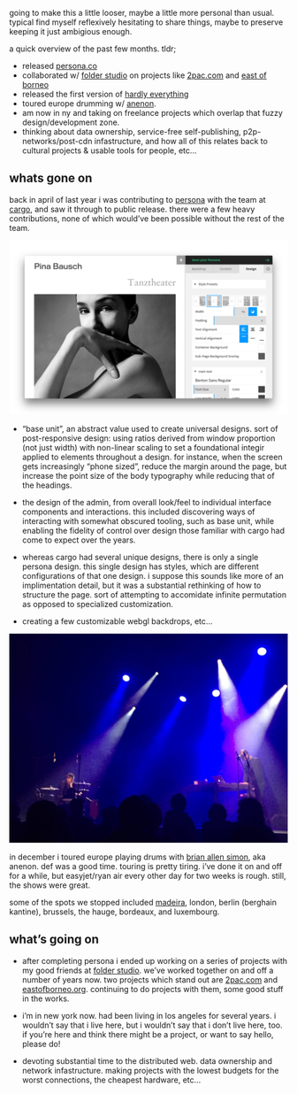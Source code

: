 going to make this a little looser, maybe a little more personal than usual. typical find myself reflexively hesitating to share things, maybe to preserve keeping it just ambigious enough.

a quick overview of the past few months. tldr;

- released [persona.co](http://persona.co)
- collaborated w/ [folder studio](http://folderstudio.com) on projects like [2pac.com](http://2pac.com) and [east of borneo](http://eastofborneo.org)
- released the first version of [hardly everything](http://hardlyeverything.com)
- toured europe drumming w/ [anenon](http://brianallensimon.com).
- am now in ny and taking on freelance projects which overlap that fuzzy design/development zone.
- thinking about data ownership, service-free self-publishing, p2p-networks/post-cdn infastructure, and how all of this relates back to cultural projects & usable tools for people, etc…

## whats gone on

back in april of last year i was contributing to [persona](http://persona.co) with the team at [cargo](http://cargocollective.com), and saw it through to public release. there were a few heavy contributions, none of which would’ve been possible without the rest of the team.

![65.5](persona.jpg)

- “base unit”, an abstract value used to create universal designs. sort of post-responsive design: using ratios derived from window proportion (not just width) with non-linear scaling to set a foundational integir applied to elements throughout a design. for instance, when the screen gets increasingly “phone sized”, reduce the margin around the page, but increase the point size of the body typography while reducing that of the headings. 


- the design of the admin, from overall look/feel to individual interface components and interactions. this included discovering ways of interacting with somewhat obscured tooling, such as base unit, while enabling the fidelity of control over design those familiar with cargo had come to expect over the years.


- whereas cargo had several unique designs, there is only a single persona design. this single design has styles, which are different configurations of that one design. i suppose this sounds like more of an implimentation detail, but it was a substantial rethinking of how to structure the page. sort of attempting to accomidate infinite permutation as opposed to specialized customization.


- creating a few customizable webgl backdrops, etc…

![75 --style py2 pxvw15](anenon.jpg)

in december i toured europe playing drums with [brian allen simon](brianallensimon.com), aka anenon. def was a good time. touring is pretty tiring. i’ve done it on and off for a while, but easyjet/ryan air every other day for two weeks is rough. still, the shows were great.

some of the spots we stopped included [madeira](http://digitalinberlin.eu/), london, berlin (berghain kantine), brussels, the hauge, bordeaux, and luxembourg.

## what’s going on

- after completing persona i ended up working on a series of projects with my good friends at [folder studio](http://folderstudio.com). we’ve worked together on and off a number of years now. two projects which stand out are [2pac.com](http://2pac.com) and [eastofborneo.org](http://eastofborneo.org). continuing to do projects with them, some good stuff in the works.


- i’m in new york now. had been living in los angeles for several years. i wouldn’t say that i live here, but i wouldn’t say that i don’t live here, too. if you’re here and think there might be a project, or want to say hello, please do!


- devoting substantial time to the distributed web. data ownership and network infastructure. making projects with the lowest budgets for the worst connections, the cheapest hardware, etc…